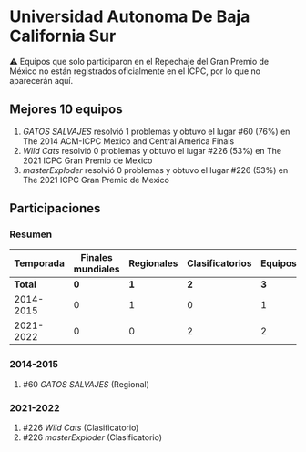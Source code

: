 # Universidad Autonoma De Baja California Sur

:warning: Equipos que solo participaron en el Repechaje del Gran Premio de México no están registrados oficialmente en el ICPC, por lo que no aparecerán aquí.

## Mejores 10 equipos

1. _GATOS SALVAJES_ resolvió 1 problemas y obtuvo el lugar #60 (76%) en The 2014 ACM-ICPC Mexico and Central America Finals
1. _Wild Cats_ resolvió 0 problemas y obtuvo el lugar #226 (53%) en The 2021 ICPC Gran Premio de Mexico
1. _masterExploder_ resolvió 0 problemas y obtuvo el lugar #226 (53%) en The 2021 ICPC Gran Premio de Mexico

## Participaciones

### Resumen

| Temporada | Finales mundiales | Regionales | Clasificatorios | Equipos |
| --- | --- | --- | --- | --- |
| **Total** | **0** | **1** | **2** | **3** |
| 2014-2015 | 0 | 1 | 0 | 1 |
| 2021-2022 | 0 | 0 | 2 | 2 |

### 2014-2015

1. #60 _GATOS SALVAJES_ (Regional)

### 2021-2022

1. #226 _Wild Cats_ (Clasificatorio)
1. #226 _masterExploder_ (Clasificatorio)



